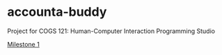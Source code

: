 # accounta-buddy

Project for COGS 121: Human-Computer Interaction Programming Studio

[Milestone 1](./milestone1.md)
